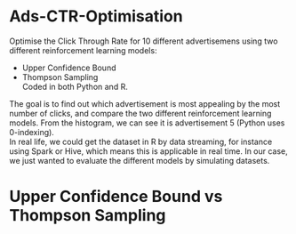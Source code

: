 # Ads-CTR-Optimisation
Optimise the Click Through Rate for 10 different advertisemens using two different reinforcement learning models: 
* Upper Confidence Bound
* Thompson Sampling  
Coded in both Python and R. <br/>


The goal is to find out which advertisement is most appealing by the most number of clicks, and compare the two different reinforcement learning models. From the histogram, we can see it is advertisement 5 (Python uses 0-indexing).  
In real life, we could get the dataset in R by data streaming, for instance using Spark or Hive, which means this is applicable in real time. In our case, we just wanted to evaluate the different models by simulating datasets.

# Upper Confidence Bound vs Thompson Sampling
